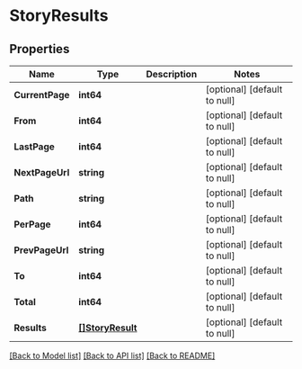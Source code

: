 # StoryResults

## Properties
Name | Type | Description | Notes
------------ | ------------- | ------------- | -------------
**CurrentPage** | **int64** |  | [optional] [default to null]
**From** | **int64** |  | [optional] [default to null]
**LastPage** | **int64** |  | [optional] [default to null]
**NextPageUrl** | **string** |  | [optional] [default to null]
**Path** | **string** |  | [optional] [default to null]
**PerPage** | **int64** |  | [optional] [default to null]
**PrevPageUrl** | **string** |  | [optional] [default to null]
**To** | **int64** |  | [optional] [default to null]
**Total** | **int64** |  | [optional] [default to null]
**Results** | [**[]StoryResult**](StoryResult.md) |  | [optional] [default to null]

[[Back to Model list]](../README.md#documentation-for-models) [[Back to API list]](../README.md#documentation-for-api-endpoints) [[Back to README]](../README.md)


